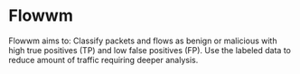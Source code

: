 # Flowwm
Flowwm aims to:  Classify packets and flows as benign or malicious with high true positives (TP) and low false positives (FP). Use the labeled data to reduce amount of traffic requiring deeper analysis.
